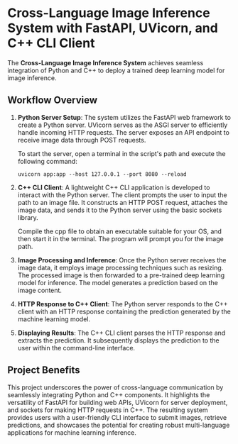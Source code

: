 # Cross-Language Image Inference System with FastAPI, UVicorn, and C++ CLI Client

The **Cross-Language Image Inference System** achieves seamless integration of Python and C++ to deploy a trained deep learning model for image inference.

## Workflow Overview

1. **Python Server Setup**: The system utilizes the FastAPI web framework to create a Python server. UVicorn serves as the ASGI server to efficiently handle incoming HTTP requests. The server exposes an API endpoint to receive image data through POST requests.

    To start the server, open a terminal in the script's path and execute the following command:
    
    ```
    uvicorn app:app --host 127.0.0.1 --port 8080 --reload
    ```

2. **C++ CLI Client**: A lightweight C++ CLI application is developed to interact with the Python server. The client prompts the user to input the path to an image file. It constructs an HTTP POST request, attaches the image data, and sends it to the Python server using the basic sockets library.

    Compile the cpp file to obtain an executable suitable for your OS, and then start it in the terminal. The program will prompt you for the image path.

3. **Image Processing and Inference**: Once the Python server receives the image data, it employs image processing techniques such as resizing. The processed image is then forwarded to a pre-trained deep learning model for inference. The model generates a prediction based on the image content.

4. **HTTP Response to C++ Client**: The Python server responds to the C++ client with an HTTP response containing the prediction generated by the machine learning model.

5. **Displaying Results**: The C++ CLI client parses the HTTP response and extracts the prediction. It subsequently displays the prediction to the user within the command-line interface.

## Project Benefits

This project underscores the power of cross-language communication by seamlessly integrating Python and C++ components. It highlights the versatility of FastAPI for building web APIs, UVicorn for server deployment, and sockets for making HTTP requests in C++. The resulting system provides users with a user-friendly CLI interface to submit images, retrieve predictions, and showcases the potential for creating robust multi-language applications for machine learning inference.
